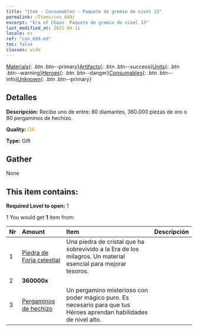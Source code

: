 ```yaml
---
title: "Item - Consumables - Paquete de gremio de nivel 13"
permalink: /Items/con_689/
excerpt: "Era of Chaos  Paquete de gremio de nivel 13"
last_modified_at: 2021-04-11
locale: es
ref: "con_689.md"
toc: false
classes: wide
---
```

 [Materials](/es/Items/){: .btn .btn--primary}[Artifacts](/es/Items/Artifacts/){: .btn .btn--success}[Units](/es/Items/Units/){: .btn .btn--warning}[Heroes](/es/Items/Heroes/){: .btn .btn--danger}[Consumables](/es/Items/Consumables/){: .btn .btn--info}[Unknown](/es/Items/Unknown/){: .btn .btn--primary}

## Detalles
 **Descripción:** Recibe uno de entre: 80 diamantes, 360.000 piezas de oro o 80 pergaminos de hechizo.

 **Quality:** <span style="color: #FF8C00">OK</span>

 **Type:** Gift

## Gather

  None

## This item contains:

 **Required Level to open:** 1

 1 You would get **1** item  from:

  | Nr | Amount |     Item    | Descripción |
  |:---|:-------|:------------|:-----------:|
  | 1 | [Piedra de Forja celestial](/es/Items/art_188/) | Una piedra de cristal que ha sobrevivido a la Era de los milagros. Un material esencial para mejorar tesoros. | 
  | 2 |  **360000x** | <i class="fas fa-coins"/> |  | 
  | 3 | [Pergaminos de hechizo](/es/Items/con_694/) | Un pergamino misterioso con poder mágico puro. Es necesario para que tus Héroes aprendan habilidades de nivel alto. | 
